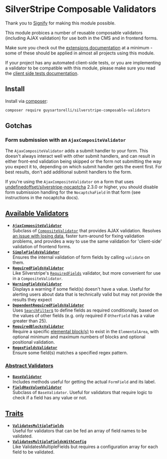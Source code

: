 # SilverStripe Composable Validators

Thank you to [Signify](https://github.com/signify-nz) for making this module possible.

This module probices a number of reusable composable validators (including AJAX validation) for use both in the CMS and in frontend forms.

Make sure you check out the [extensions documentation][0] at a minimum - some of these should be applied in almost all projects using this module.

If your project has any automated client-side tests, or you are implementing a validator to be compatible with this module, please make sure you read the [client side tests documentation][1].

## Install

Install via [composer][2]:

```bash
composer require guysartorelli/silverstripe-composable-validators
```

## Gotchas

### Form submission with an `AjaxCompositeValidator`

The `AjaxCompositeValidator` adds a submit handler to your form. This doesn't always interact well with other submit handlers, and can result in either front-end validation being skipped or the form not submitting the way you expect it to, depending on which submit handler gets the event first. For best results, don't add additional submit handlers to the form.

If you're using the `AjaxCompositeValidator` on a form that uses [undefinedoffset/silverstripe-nocaptcha][3] 2.3.0 or higher, you should disable form submission handling for the `NocaptchaField` in that form (see instructions in the nocaptcha docs).

## [Available Validators][4]

- **[`AjaxCompositeValidator`][5]**  
Subclass of [`CompositeValidator`][6] that provides AJAX validation. Resolves [an issue with losing data][7], faster turn-around for fixing validation problems, and provides a way to use the same validation for 'client-side' validation of frontend forms.
- **[`SimpleFieldsValidator`][8]**  
Ensures the internal validation of form fields by calling `validate` on them.
- **[`RequiredFieldsValidator`][9]**  
Like Silverstripe's [`RequiredFields`][10] validator, but more convenient for use in a `CompositeValidator`.
- **[`WarningFieldsValidator`][11]**  
Displays a warning if some field(s) doesn't have a value. Useful for alerting users about data that is technically valid but may not provide the results they expect
- **[`DependentRequiredFieldsValidator`][12]**  
Uses [`SearchFilter`s][13] to define fields as required conditionally, based on the values of other fields (e.g. only required if `OtherField` has a value greater than 25).
- **[`RequiredBlocksValidator`][14]**  
Require a specific [elemental block(s)][15] to exist in the `ElementalArea`, with optional minimum and maximum numbers of blocks and optional positional validation.
- **[`RegexFieldsValidator`][16]**  
Ensure some field(s) matches a specified regex pattern.

### [Abstract Validators][17]

- **[`BaseValidator`][18]**  
Includes methods useful for getting the actual `FormField` and its label.
- **[`FieldHasValueValidator`][19]**  
Subclass of `BaseValidator`. Useful for validators that require logic to check if a field has any value or not.

## [Traits][20]

- **[`ValidatesMultipleFields`][21]**  
Useful for validators that can be fed an array of field names to be validated.
- **[`ValidatesMultipleFieldsWithConfig`][22]**  
Like ValidatesMultipleFields but requires a configuration array for each field to be validated.

[0]: docs/en/02-extensions.md
[1]: docs/en/03-client-side-tests.md
[2]: https://getcomposer.org
[3]: https://github.com/UndefinedOffset/silverstripe-nocaptcha
[4]: docs/en/01-validators.md
[5]: docs/en/01-validators.md#ajaxcompositevalidator
[6]: https://api.silverstripe.org/4/SilverStripe/Forms/CompositeValidator.html
[7]: https://github.com/silverstripe/silverstripe-elemental/issues/764
[8]: docs/en/01-validators.md#simplefieldsvalidator
[9]: docs/en/01-validators.md#requiredfieldsvalidator
[10]: https://api.silverstripe.org/4/SilverStripe/Forms/RequiredFields.html
[11]: docs/en/01-validators.md#warningfieldsvalidator
[12]: docs/en/01-validators.md#dependentrequiredfieldsvalidator
[13]: https://docs.silverstripe.org/en/4/developer_guides/model/searchfilters/
[14]: docs/en/01-validators.md#requiredblocksvalidator
[15]: https://github.com/silverstripe/silverstripe-elemental
[16]: docs/en/01-validators.md#regexfieldsvalidator
[17]: docs/en/01-validators.md#abstract-validators
[18]: docs/en/01-validators.md#basevalidator
[19]: docs/en/01-validators.md#fieldhasvaluevalidator
[20]: docs/en/01-validators.md#traits
[21]: docs/en/01-validators.md#validatesmultiplefields
[22]: docs/en/01-validators.md#validatesmultiplefieldswithconfig
